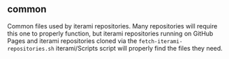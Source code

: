 common
------

Common files used by iterami repositories. Many repositories will require this one to properly function, but iterami repositories running on GitHub Pages and iterami repositories cloned via the `fetch-iterami-repositories.sh` iterami/Scripts script will properly find the files they need.

